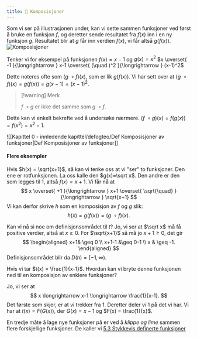 ```yaml
---
title: 📄 Komposisjoner
---
```

Som vi ser på illustrasjonen under, kan vi sette sammen funksjoner ved først å bruke en funksjon $f$, og deretter sende resultatet fra $f(x)$ inn i en ny funksjon $g$. Resultatet blir at $g$ får inn verdien $f(x)$, vi får altså $g(f(x))$.
![Komposisjoner](Files/komposisjoner.svg)

Tenker vi for eksempel på funksjonen $f(x) = x-1$ og $g(x) = x^2$
$x \overset{ -1 }{\longrightarrow  } x-1 \overset{ (\quad )^2 }{\longrightarrow  } (x-1)^2$

Dette noteres ofte som $(g\ \circ f)(x)$, som er lik $g(f(x))$. Vi har sett over at $(g\ \circ f)(x) = g(f(x)) = g(x-1) = (x-1)^2$. 

> [!warning] Merk  
>  
> $f\ \circ g$ er ikke det samme som $g \ \circ f$. 

Dette kan vi enkelt bekrefte ved å undersøke nærmere.
$(f\ \circ g)(x) = f(g(x)) = f(x^2) = x^2-1$.

![[Kapittel 0 - innledende kapittel/defogteo/Def Komposisjoner av funksjoner|Def Komposisjoner av funksjoner]]


#### Flere eksempler

Hvis $h(x) = \sqrt{x+1}$, så kan vi tenke oss at vi "ser" to funksjoner. Den ene er rotfunksjonen. La oss kalle den $g(x)=\sqrt x$. Den andre er den som legges til 1, altså $f(x) = x+1$. Vi får nå at 
$$
x \overset{ +1 }{\longrightarrow  } x+1 \overset{ \sqrt{\quad} }{\longrightarrow  } \sqrt{x+1}
$$
Vi kan derfor skrive $h$ som en komposisjon av $f$ og $g$ slik:
$$
h(x) = g(f(x))  = (g\ \circ f)(x).
$$

Kan vi nå si noe om definisjonsområdet til $t$? Jo, vi ser at $\sqrt x$ må få positive verdier, altså at $x\geq 0$. For $\sqrt{x+1}$ så må jo $x+1 \geq 0$, det gir
$$
\begin{aligned} 
  x+1& \geq 0 \\
  x+1-1 &\geq 0-1 \\
  x & \geq -1.
\end{aligned} 
$$
Definisjonsområdet blir da $D(h) = [-1,\infty).$

Hvis vi tar $t(x) = \frac{1}{x-1}$. Hvordan kan vi bryte denne funksjonen ned til en komposisjon av enklere funksjoner?

Jo, vi ser at
$$
x \longrightarrow x-1 \longrightarrow \frac{1}{x-1}.
$$
Det første som skjer, er at vi trekker fra 1. Deretter deler vi 1 på det vi har. Vi har at $t(x) = F(G(x))$, der $G(x)  = x-1$ og $F(x) = \frac{1}{x}$. 

En tredje måte å lage nye funksjoner på er ved å *klippe og lime* sammen flere forskjellige funksjoner. De kaller vi [5.3 Stykkevis definerte funksjoner](Kapittel%200%20-%20innledende%20kapittel/5.3%20Stykkevis%20definerte%20funksjoner.md)